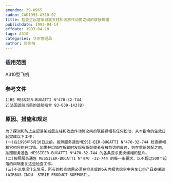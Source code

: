 ```yaml
---
amendno: 39-0965  
cadno: CAD1993-A310-02  
title: 检查主起落架减震支柱和收放作动筒之间的联接螺帽  
publishdate: 1993-04-14  
effdate: 1993-04-18  
tags: A310  
categories: 华东管理局  
author: 郭奕柏  
---
```

  
### 适用范围  
A310型飞机  
  
<!--more-->  
### 参考文件  
    1)BS MESSIER-BUGATTI N°470-32-744  
    2)法国适航当局的适航指令 93-039-143(B)  
  
### 原因、措施和规定  
    为了探测和防止主起落架减震支柱和收放作动筒之间的联接螺帽有任何松动，从本指令的生效日起完成以下工作:  
    (一)在1993年5月10日之前，按照服务通告MESSI-EER-BUGATTI N°470-32-744 检查螺帽和它相应的开口销。如果开口销在拆卸时发现有断裂或者有被剪切的痕迹，则在重新装配之前，按照服务通告 MESSIEER-BUGATTI N°470-32-744 的各条要求更换螺帽和垫片。  
    (二)按照服务通告 MESSIEER-BUGATTI N°470 -32-744 的每一条要求，以不超过500个起落的间隔重复这些检查工作。  
    (三)不论发现什么情况，所有的检查结果必须在检查后的5天内报告给空中客车公司产品支援部(AIRBUS INDU- STRIE PRODUCT SUPPORT)。  
  
